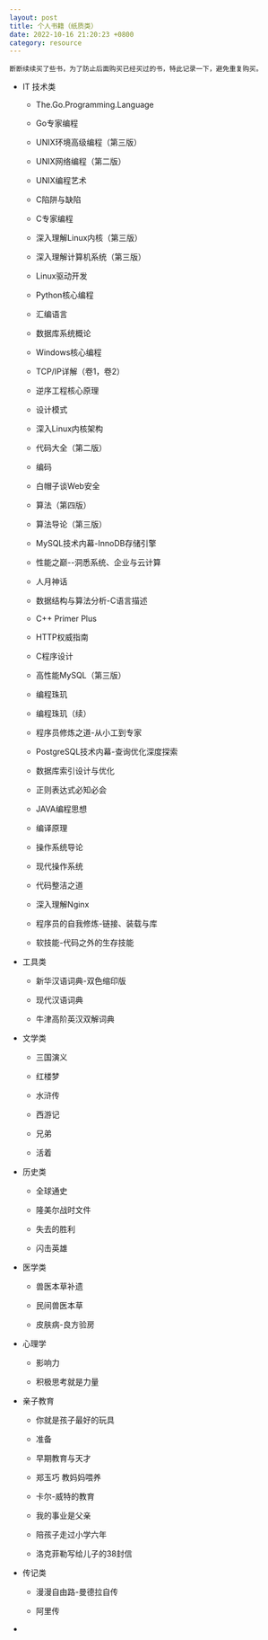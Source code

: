 ```yaml
---
layout: post
title: 个人书籍（纸质类）
date: 2022-10-16 21:20:23 +0800
category: resource
---
```

  
    断断续续买了些书，为了防止后面购买已经买过的书，特此记录一下，避免重复购买。

* IT 技术类

  - The.Go.Programming.Language

  - Go专家编程

  - UNIX环境高级编程（第三版）

  - UNIX网络编程（第二版）

  - UNIX编程艺术

  - C陷阱与缺陷

  - C专家编程

  - 深入理解Linux内核（第三版）

  - 深入理解计算机系统（第三版）

  - Linux驱动开发

  - Python核心编程

  - 汇编语言

  - 数据库系统概论

  - Windows核心编程

  - TCP/IP详解（卷1，卷2）

  - 逆序工程核心原理

  - 设计模式

  - 深入Linux内核架构
  
  - 代码大全（第二版）

  - 编码

  - 白帽子谈Web安全

  - 算法（第四版）

  - 算法导论（第三版）

  - MySQL技术内幕-InnoDB存储引擎

  - 性能之巅--洞悉系统、企业与云计算

  - 人月神话

  - 数据结构与算法分析-C语言描述

  - C++ Primer Plus

  - HTTP权威指南

  - C程序设计

  - 高性能MySQL（第三版）

  - 编程珠玑

  - 编程珠玑（续）

  - 程序员修炼之道-从小工到专家

  - PostgreSQL技术内幕-查询优化深度探索

  - 数据库索引设计与优化

  - 正则表达式必知必会

  - JAVA编程思想

  - 编译原理

  - 操作系统导论

  - 现代操作系统

  - 代码整洁之道

  - 深入理解Nginx

  - 程序员的自我修炼-链接、装载与库

  - 软技能-代码之外的生存技能
 
* 工具类

  - 新华汉语词典-双色缩印版

  - 现代汉语词典

  - 牛津高阶英汉双解词典

* 文学类

  - 三国演义

  - 红楼梦

  - 水浒传

  - 西游记

  - 兄弟

  - 活着

* 历史类

  - 全球通史

  - 隆美尔战时文件

  - 失去的胜利

  - 闪击英雄

* 医学类

  - 兽医本草补遗

  - 民间兽医本草

  - 皮肤病-良方验房

* 心理学

  - 影响力  

  - 积极思考就是力量

* 亲子教育

  - 你就是孩子最好的玩具

  - 准备

  - 早期教育与天才

  - 郑玉巧 教妈妈喂养

  - 卡尔-威特的教育

  - 我的事业是父亲

  - 陪孩子走过小学六年

  - 洛克菲勒写给儿子的38封信


* 传记类

  - 漫漫自由路-曼德拉自传

  - 阿里传

* 